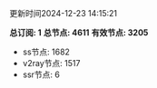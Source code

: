 更新时间2024-12-23 14:15:21

**总订阅: 1**
**总节点: 4611**
**有效节点: 3205**
- ss节点: 1682
- v2ray节点: 1517
- ssr节点: 6
